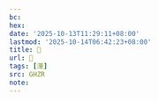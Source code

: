 ```yaml
---
bc:
hex:
date: '2025-10-13T11:29:11+08:00'
lastmod: '2025-10-14T06:42:23+08:00'
title: 󰠜
url: 󰠜
tags: [㵺]
src: GHZR
note:
---
```

